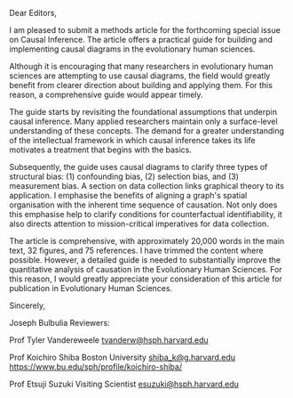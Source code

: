 Dear Editors,

I am pleased to submit a methods article for the forthcoming special issue on Causal Inference. The article offers a practical guide for building and implementing causal diagrams in the evolutionary human sciences.

Although it is encouraging that many researchers in evolutionary human sciences are attempting to use causal diagrams, the field would greatly benefit from clearer direction about building and applying them. For this reason, a comprehensive guide would appear timely. 

The guide starts by revisiting the foundational assumptions that underpin causal inference. Many applied researchers maintain only a surface-level understanding of these concepts. The demand for a greater understanding of the intellectual framework in which causal inference takes its life motivates a treatment that begins with the basics.

Subsequently, the guide uses causal diagrams to clarify three types of structural bias: (1) confounding bias, (2) selection bias, and (3) measurement bias. A section on data collection links graphical theory to its application. I emphasise the benefits of aligning a graph's spatial organisation with the inherent time sequence of causation. Not only does this emphasise help to clarify conditions for counterfactual identifiability, it also directs attention to mission-critical imperatives for data collection.

The article is comprehensive, with approximately 20,000 words in the main text, 32 figures, and 75 references. I have trimmed the content where possible. However, a detailed guide is needed to substantially improve the quantitative analysis of causation in the Evolutionary Human Sciences. For this reason, I would greatly appreciate your consideration of this article for publication in Evolutionary Human Sciences.

Sincerely, 

Joseph Bulbulia
Reviewers: 

Prof Tyler Vandereweele
tvanderw@hsph.harvard.edu


Prof Koichiro Shiba
Boston University
shiba_k@g.harvard.edu
https://www.bu.edu/sph/profile/koichiro-shiba/


Prof Etsuji Suzuki
Visiting Scientist
esuzuki@hsph.harvard.edu